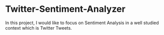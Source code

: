 # Twitter-Sentiment-Analyzer
In this project, I would like to focus on Sentiment Analysis in a well studied context which is Twitter Tweets.
